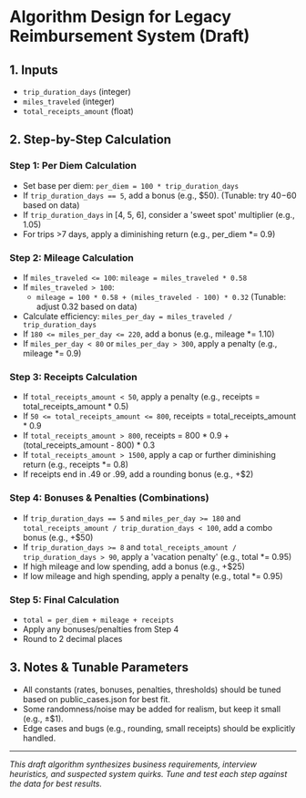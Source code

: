 # Algorithm Design for Legacy Reimbursement System (Draft)

## 1. Inputs
- `trip_duration_days` (integer)
- `miles_traveled` (integer)
- `total_receipts_amount` (float)

## 2. Step-by-Step Calculation

### Step 1: Per Diem Calculation
- Set base per diem: `per_diem = 100 * trip_duration_days`
- If `trip_duration_days == 5`, add a bonus (e.g., $50). (Tunable: try $40-$60 based on data)
- If `trip_duration_days` in [4, 5, 6], consider a 'sweet spot' multiplier (e.g., 1.05)
- For trips >7 days, apply a diminishing return (e.g., per_diem *= 0.9)

### Step 2: Mileage Calculation
- If `miles_traveled <= 100`: `mileage = miles_traveled * 0.58`
- If `miles_traveled > 100`: 
    - `mileage = 100 * 0.58 + (miles_traveled - 100) * 0.32` (Tunable: adjust 0.32 based on data)
- Calculate efficiency: `miles_per_day = miles_traveled / trip_duration_days`
- If `180 <= miles_per_day <= 220`, add a bonus (e.g., mileage *= 1.10)
- If `miles_per_day < 80` or `miles_per_day > 300`, apply a penalty (e.g., mileage *= 0.9)

### Step 3: Receipts Calculation
- If `total_receipts_amount < 50`, apply a penalty (e.g., receipts = total_receipts_amount * 0.5)
- If `50 <= total_receipts_amount <= 800`, receipts = total_receipts_amount * 0.9
- If `total_receipts_amount > 800`, receipts = 800 * 0.9 + (total_receipts_amount - 800) * 0.3
- If `total_receipts_amount > 1500`, apply a cap or further diminishing return (e.g., receipts *= 0.8)
- If receipts end in .49 or .99, add a rounding bonus (e.g., +$2)

### Step 4: Bonuses & Penalties (Combinations)
- If `trip_duration_days == 5` and `miles_per_day >= 180` and `total_receipts_amount / trip_duration_days < 100`, add a combo bonus (e.g., +$50)
- If `trip_duration_days >= 8` and `total_receipts_amount / trip_duration_days > 90`, apply a 'vacation penalty' (e.g., total *= 0.95)
- If high mileage and low spending, add a bonus (e.g., +$25)
- If low mileage and high spending, apply a penalty (e.g., total *= 0.95)

### Step 5: Final Calculation
- `total = per_diem + mileage + receipts`
- Apply any bonuses/penalties from Step 4
- Round to 2 decimal places

## 3. Notes & Tunable Parameters
- All constants (rates, bonuses, penalties, thresholds) should be tuned based on public_cases.json for best fit.
- Some randomness/noise may be added for realism, but keep it small (e.g., ±$1).
- Edge cases and bugs (e.g., rounding, small receipts) should be explicitly handled.

---

*This draft algorithm synthesizes business requirements, interview heuristics, and suspected system quirks. Tune and test each step against the data for best results.* 